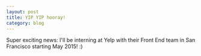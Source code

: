 ```yaml
---
layout: post
title: YIP YIP hooray!
category: blog
---
```


Super exciting news: I'll be interning at Yelp with their Front End team in San Francisco starting May 2015! :) 